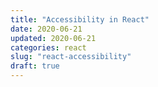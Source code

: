 ```yaml
---
title: "Accessibility in React"
date: 2020-06-21
updated: 2020-06-21
categories: react
slug: "react-accessibility"
draft: true
---
```

